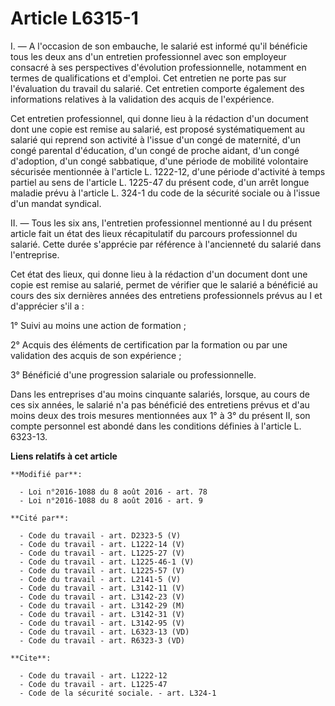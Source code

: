 # Article L6315-1

I. ― A l'occasion de son embauche, le salarié est informé qu'il bénéficie tous les deux ans d'un entretien professionnel avec
son employeur consacré à ses perspectives d'évolution professionnelle, notamment en termes de qualifications et d'emploi. Cet
entretien ne porte pas sur l'évaluation du travail du salarié. Cet entretien comporte également des informations relatives à
la validation des acquis de l'expérience. 

Cet entretien professionnel, qui donne lieu à la rédaction d'un document dont une copie est remise au salarié, est proposé
systématiquement au salarié qui reprend son activité à l'issue d'un congé de maternité, d'un congé parental d'éducation, d'un
congé de proche aidant, d'un congé d'adoption, d'un congé sabbatique, d'une période de mobilité volontaire sécurisée
mentionnée à l'article L. 1222-12, d'une période d'activité à temps partiel au sens de l'article L. 1225-47 du présent code,
d'un arrêt longue maladie prévu à l'article L. 324-1 du code de la sécurité sociale ou à l'issue d'un mandat syndical. 

II. ― Tous les six ans, l'entretien professionnel mentionné au I du présent article fait un état des lieux récapitulatif du
parcours professionnel du salarié. Cette durée s'apprécie par référence à l'ancienneté du salarié dans l'entreprise. 

Cet état des lieux, qui donne lieu à la rédaction d'un document dont une copie est remise au salarié, permet de vérifier que
le salarié a bénéficié au cours des six dernières années des entretiens professionnels prévus au I et d'apprécier s'il a : 

1° Suivi au moins une action de formation ; 

2° Acquis des éléments de certification par la formation ou par une validation des acquis de son expérience ; 

3° Bénéficié d'une progression salariale ou professionnelle. 

Dans les entreprises d'au moins cinquante salariés, lorsque, au cours de ces six années, le salarié n'a pas bénéficié des
entretiens prévus et d'au moins deux des trois mesures mentionnées aux 1° à 3° du présent II, son compte personnel est abondé
dans les conditions définies à l'article L. 6323-13.

**Liens relatifs à cet article**

	**Modifié par**:

	  - Loi n°2016-1088 du 8 août 2016 - art. 78
	  - Loi n°2016-1088 du 8 août 2016 - art. 9

	**Cité par**:

	  - Code du travail - art. D2323-5 (V)
	  - Code du travail - art. L1222-14 (V)
	  - Code du travail - art. L1225-27 (V)
	  - Code du travail - art. L1225-46-1 (V)
	  - Code du travail - art. L1225-57 (V)
	  - Code du travail - art. L2141-5 (V)
	  - Code du travail - art. L3142-11 (V)
	  - Code du travail - art. L3142-23 (V)
	  - Code du travail - art. L3142-29 (M)
	  - Code du travail - art. L3142-31 (V)
	  - Code du travail - art. L3142-95 (V)
	  - Code du travail - art. L6323-13 (VD)
	  - Code du travail - art. R6323-3 (VD)

	**Cite**:

	  - Code du travail - art. L1222-12
	  - Code du travail - art. L1225-47
	  - Code de la sécurité sociale. - art. L324-1
